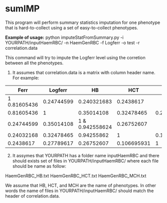 # sumIMP

This program will perform summary statistics imputation for one phenotype
that is hard-to-collect using a set of easy-to-collect phenotypes.

**Example of usage:**
  python imputeStatFromSummary.py -i YOURPATH/inputHaemRBC/ -n HaemGenRBC -f Logferr -o test -r correlation.data
  
  This command will try to impute the Logferr level using the corretion between all the phenotypes.
  1. It assumes that correlation.data is a matrix with column header name. For example:
  
  | Ferr  | Logferr | HB | HCT | MCH|
  | ----- | --------|----|-----|----|
  |1	0.81605436 |	0.24744599 | 	0.240321683 | 	0.2438617 |
  |0.81605436 |	1	  | 0.35014108|	0.32478465 |	0.27789617 | 
  |0.24744599 |	0.35014108 |	1 &	0.942558624 |	0.26752607 |
  |0.24032168 |	0.32478465 |	0.94255862 |	1 |	0.10669593 |
  |0.2438617 |	0.27789617 |	0.26752607 |	0.106695931 |	1 |
  
  2. It assymes that YOURPATH has a folder name inputHaemRBC and there should exists set of
  files in YOURPATH/inputHaemRBC/ where each file should be name as follow:
  
  HaemGenRBC_HB.txt
  HaemGenRBC_HCT.txt
  HaemGenRBC_MCH.txt
  
  We assume that HB, HCT, and MCH are the name of phenotypes. In other words the name of files in
  YOURPATH/inputHaemRBC/ should match the header of correlation.data.
  
